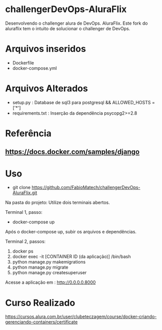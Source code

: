 # challengerDevOps-AluraFlix
Desenvolvendo o challenger alura de DevOps. AluraFlix.
Este fork do aluraflix tem o intuito de solucionar o challenger de DevOps.

# Arquivos inseridos
 - Dockerfile
 - docker-compose.yml

# Arquivos Alterados 
 - setup.py : Database de sql3 para postgresql && ALLOWED_HOSTS = ['*']
 - requirements.txt : Inserção da dependência psycopg2>=2.8


# Referência 
https://docs.docker.com/samples/django
 - 

#  Uso 
 - git clone https://github.com/FabioMatech/challengerDevOps-AluraFlix.git

Na  pasta do projeto: Utilize dois terminais abertos.

Terminal 1, passo:
 - docker-compose up

Após o docker-compose up, subir os arquivos e dependências.

Terminal 2, passos:
 1. docker ps
 2. docker exec -it [CONTAINER ID (da aplicação)]  /bin/bash
 3. python manage.py makemigrations
 4. python manage.py migrate
 5. python manage.py createsuperuser

Acesse a aplicação em :
http://0.0.0.0.8000
 
 
 # Curso Realizado 
 https://cursos.alura.com.br/user/clubeteczagem/course/docker-criando-gerenciando-containers/certificate
